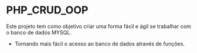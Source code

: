 # PHP_CRUD_OOP
Este projeto tem como objetivo criar uma forma fácil e ágil se trabalhar com o banco de dados MYSQL.
* Tornando mais fácil o acesso ao banco de dados através de funções.
